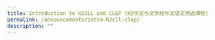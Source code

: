 ```yaml
---
title: Introduction to H2CLL and CLEP (H2华文与文学和华文语文特选课程)
permalink: /announcements/intro-h2cll-clep/
description: ""
---
```

